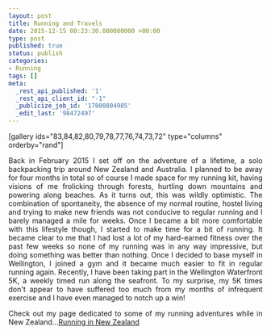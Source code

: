 ```yaml
---
layout: post
title: Running and Travels
date: 2015-12-15 00:23:30.000000000 +00:00
type: post
published: true
status: publish
categories:
- Running
tags: []
meta:
  _rest_api_published: '1'
  _rest_api_client_id: "-1"
  _publicize_job_id: '17800804985'
  _edit_last: '98472497'
---
```

<p>[gallery ids="83,84,82,80,79,78,77,76,74,73,72" type="columns" orderby="rand"]</p>
<p class="western" align="JUSTIFY">Back in February 2015 I set off on the adventure of a lifetime, a solo backpacking trip around New Zealand and Australia. I planned to be away for four months in total so of course I made space for my running kit, having visions of me frolicking through forests, hurtling down mountains and powering along beaches. As it turns out, this was wildly optimistic. The combination of spontaneity, the absence of my normal routine, hostel living and trying to make new friends was not conducive to regular running and I barely managed a mile for weeks. Once I became a bit more comfortable with this lifestyle though, I started to make time for a bit of running. It became clear to me that I had lost a lot of my hard-earned fitness over the past few weeks so none of my running was in any way impressive, but doing something was better than nothing. Once I decided to base myself in Wellington, I joined a gym and it became much easier to fit in regular running again. Recently, I have been taking part in the Wellington Waterfront 5K, a weekly timed run along the seafront. To my surprise, my 5K times don't appear to have suffered too much from my months of infrequent exercise and I have even managed to notch up a win!</p>

<p class="western" align="JUSTIFY">Check out my page dedicated to some of my running adventures while in New Zealand...<a href="https://distancealltheway.wordpress.com/running-in-new-zealand/">Running in New Zealand</a></p>
